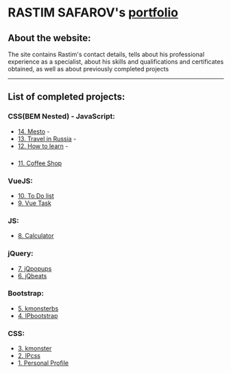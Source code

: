 # RASTIM SAFAROV's [portfolio](https://rastim26.github.io/)

## About the website:

The site contains Rastim's contact details, tells about his professional experience as a specialist, about his skills and qualifications and certificates obtained, as well as about previously completed projects

---

## **List of completed projects:**

### CSS(BEM Nested) - JavaScript:

- [14. Mesto](https://rastim26.github.io/mesto/ "Mesto") -
- [13. Travel in Russia](https://rastim26.github.io/russian-travel/ "Travel in Russia") -
- [12. How to learn](https://rastim26.github.io/how-to-learn/ "How to learn") -

###

- [11. Coffee Shop](https://rastim26.github.io/portfolios/coffeehtml/ "Coffee Shop")

### VueJS:

- [10. To Do list](https://rastim26.github.io/portfolios/todolist/ "To Do list")
- [9. Vue Task](https://rastim26.github.io/portfolios/kursovaya_1/ "Vue Task]")

### JS:

- [8. Calculator](https://rastim26.github.io/portfolios/calculator/ "Calculator")

### jQuery:

- [7. jQpopups](https://rastim26.github.io/portfolios/jQpopups/ "jQpopups")
- [6. jQbeats](https://rastim26.github.io/portfolios/jQbeats/ "jQbeats")

### Bootstrap:

- [5. kmonsterbs](https://rastim26.github.io/portfolios/kmonsterbs/ "kmonsterbs")
- [4. IPbootstrap](https://rastim26.github.io/portfolios/IPbootstrap/ "IPbootstrap")

### CSS:

- [3. kmonster](https://rastim26.github.io/portfolios/kmonster/ "kmonster")
- [2. IPcss](https://rastim26.github.io/portfolios/IPcss/ "IPcss")
- [1. Personal Profile](https://rastim26.github.io/portfolios/myportfolio/ "Profile")
